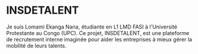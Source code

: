 # INSDETALENT
Je suis Lomami Ekanga Nana, étudiante en L1 LMD FASI à l'Université Protestante au Congo (UPC). Ce projet, INSDETALENT, est une plateforme de recrutement interne imaginée pour aider les entreprises à mieux gérer la mobilité de leurs talents.  
